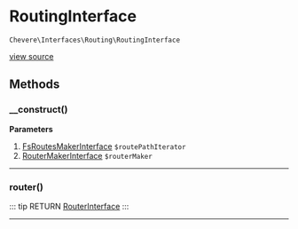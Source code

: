 # RoutingInterface

`Chevere\Interfaces\Routing\RoutingInterface`

[view source](https://github.com/chevere/chevere/blob/master/interfaces/Routing/RoutingInterface.php)

## Methods

### __construct()

**Parameters**

1. [FsRoutesMakerInterface](./FsRoutesMakerInterface.md) `$routePathIterator`
2. [RouterMakerInterface](../Router/RouterMakerInterface.md) `$routerMaker`

---

### router()

::: tip RETURN
[RouterInterface](../Router/RouterInterface.md)
:::


---

